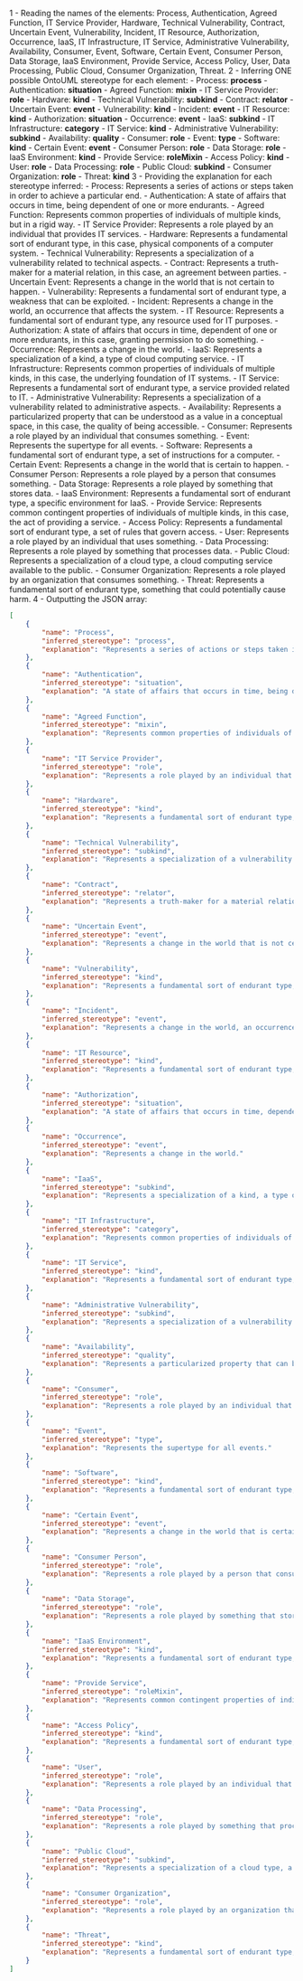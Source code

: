 1 - Reading the names of the elements: Process, Authentication, Agreed Function, IT Service Provider, Hardware, Technical Vulnerability, Contract, Uncertain Event, Vulnerability, Incident, IT Resource, Authorization, Occurrence, IaaS, IT Infrastructure, IT Service, Administrative Vulnerability, Availability, Consumer, Event, Software, Certain Event, Consumer Person, Data Storage, IaaS Environment, Provide Service, Access Policy, User, Data Processing, Public Cloud, Consumer Organization, Threat.
2 - Inferring ONE possible OntoUML stereotype for each element:
     - Process: **process**
     - Authentication: **situation**
     - Agreed Function: **mixin**
     - IT Service Provider: **role**
     - Hardware: **kind**
     - Technical Vulnerability: **subkind**
     - Contract: **relator**
     - Uncertain Event: **event**
     - Vulnerability: **kind**
     - Incident: **event**
     - IT Resource: **kind**
     - Authorization: **situation**
     - Occurrence: **event**
     - IaaS: **subkind**
     - IT Infrastructure: **category**
     - IT Service: **kind**
     - Administrative Vulnerability: **subkind**
     - Availability: **quality**
     - Consumer: **role**
     - Event: **type**
     - Software: **kind**
     - Certain Event: **event**
     - Consumer Person: **role**
     - Data Storage: **role**
     - IaaS Environment: **kind**
     - Provide Service: **roleMixin**
     - Access Policy: **kind**
     - User: **role**
     - Data Processing: **role**
     - Public Cloud: **subkind**
     - Consumer Organization: **role**
     - Threat: **kind**
3 - Providing the explanation for each stereotype inferred:
     - Process: Represents a series of actions or steps taken in order to achieve a particular end.
     - Authentication: A state of affairs that occurs in time, being dependent of one or more endurants.
     - Agreed Function: Represents common properties of individuals of multiple kinds, but in a rigid way.
     - IT Service Provider: Represents a role played by an individual that provides IT services.
     - Hardware: Represents a fundamental sort of endurant type, in this case, physical components of a computer system.
     - Technical Vulnerability: Represents a specialization of a vulnerability related to technical aspects.
     - Contract: Represents a truth-maker for a material relation, in this case, an agreement between parties.
     - Uncertain Event: Represents a change in the world that is not certain to happen.
     - Vulnerability: Represents a fundamental sort of endurant type, a weakness that can be exploited.
     - Incident: Represents a change in the world, an occurrence that affects the system.
     - IT Resource: Represents a fundamental sort of endurant type, any resource used for IT purposes.
     - Authorization: A state of affairs that occurs in time, dependent of one or more endurants, in this case, granting permission to do something.
     - Occurrence: Represents a change in the world.
     - IaaS: Represents a specialization of a kind, a type of cloud computing service.
     - IT Infrastructure: Represents common properties of individuals of multiple kinds, in this case, the underlying foundation of IT systems.
     - IT Service: Represents a fundamental sort of endurant type, a service provided related to IT.
     - Administrative Vulnerability: Represents a specialization of a vulnerability related to administrative aspects.
     - Availability: Represents a particularized property that can be understood as a value in a conceptual space, in this case, the quality of being accessible.
     - Consumer: Represents a role played by an individual that consumes something.
     - Event: Represents the supertype for all events.
     - Software: Represents a fundamental sort of endurant type, a set of instructions for a computer.
     - Certain Event: Represents a change in the world that is certain to happen.
     - Consumer Person: Represents a role played by a person that consumes something.
     - Data Storage: Represents a role played by something that stores data.
     - IaaS Environment: Represents a fundamental sort of endurant type, a specific environment for IaaS.
     - Provide Service: Represents common contingent properties of individuals of multiple kinds, in this case, the act of providing a service.
     - Access Policy: Represents a fundamental sort of endurant type, a set of rules that govern access.
     - User: Represents a role played by an individual that uses something.
     - Data Processing: Represents a role played by something that processes data.
     - Public Cloud: Represents a specialization of a cloud type, a cloud computing service available to the public.
     - Consumer Organization: Represents a role played by an organization that consumes something.
     - Threat: Represents a fundamental sort of endurant type, something that could potentially cause harm.
4 - Outputting the JSON array:
```json
[
    {
        "name": "Process",
        "inferred_stereotype": "process",
        "explanation": "Represents a series of actions or steps taken in order to achieve a particular end."
    },
    {
        "name": "Authentication",
        "inferred_stereotype": "situation",
        "explanation": "A state of affairs that occurs in time, being dependent of one or more endurants."
    },
    {
        "name": "Agreed Function",
        "inferred_stereotype": "mixin",
        "explanation": "Represents common properties of individuals of multiple kinds, but in a rigid way."
    },
    {
        "name": "IT Service Provider",
        "inferred_stereotype": "role",
        "explanation": "Represents a role played by an individual that provides IT services."
    },
    {
        "name": "Hardware",
        "inferred_stereotype": "kind",
        "explanation": "Represents a fundamental sort of endurant type, in this case, physical components of a computer system."
    },
    {
        "name": "Technical Vulnerability",
        "inferred_stereotype": "subkind",
        "explanation": "Represents a specialization of a vulnerability related to technical aspects."
    },
    {
        "name": "Contract",
        "inferred_stereotype": "relator",
        "explanation": "Represents a truth-maker for a material relation, in this case, an agreement between parties."
    },
    {
        "name": "Uncertain Event",
        "inferred_stereotype": "event",
        "explanation": "Represents a change in the world that is not certain to happen."
    },
    {
        "name": "Vulnerability",
        "inferred_stereotype": "kind",
        "explanation": "Represents a fundamental sort of endurant type, a weakness that can be exploited."
    },
    {
        "name": "Incident",
        "inferred_stereotype": "event",
        "explanation": "Represents a change in the world, an occurrence that affects the system."
    },
    {
        "name": "IT Resource",
        "inferred_stereotype": "kind",
        "explanation": "Represents a fundamental sort of endurant type, any resource used for IT purposes."
    },
    {
        "name": "Authorization",
        "inferred_stereotype": "situation",
        "explanation": "A state of affairs that occurs in time, dependent of one or more endurants, in this case, granting permission to do something."
    },
    {
        "name": "Occurrence",
        "inferred_stereotype": "event",
        "explanation": "Represents a change in the world."
    },
    {
        "name": "IaaS",
        "inferred_stereotype": "subkind",
        "explanation": "Represents a specialization of a kind, a type of cloud computing service."
    },
    {
        "name": "IT Infrastructure",
        "inferred_stereotype": "category",
        "explanation": "Represents common properties of individuals of multiple kinds, in this case, the underlying foundation of IT systems."
    },
    {
        "name": "IT Service",
        "inferred_stereotype": "kind",
        "explanation": "Represents a fundamental sort of endurant type, a service provided related to IT."
    },
    {
        "name": "Administrative Vulnerability",
        "inferred_stereotype": "subkind",
        "explanation": "Represents a specialization of a vulnerability related to administrative aspects."
    },
    {
        "name": "Availability",
        "inferred_stereotype": "quality",
        "explanation": "Represents a particularized property that can be understood as a value in a conceptual space, in this case, the quality of being accessible."
    },
    {
        "name": "Consumer",
        "inferred_stereotype": "role",
        "explanation": "Represents a role played by an individual that consumes something."
    },
    {
        "name": "Event",
        "inferred_stereotype": "type",
        "explanation": "Represents the supertype for all events."
    },
    {
        "name": "Software",
        "inferred_stereotype": "kind",
        "explanation": "Represents a fundamental sort of endurant type, a set of instructions for a computer."
    },
    {
        "name": "Certain Event",
        "inferred_stereotype": "event",
        "explanation": "Represents a change in the world that is certain to happen."
    },
    {
        "name": "Consumer Person",
        "inferred_stereotype": "role",
        "explanation": "Represents a role played by a person that consumes something."
    },
    {
        "name": "Data Storage",
        "inferred_stereotype": "role",
        "explanation": "Represents a role played by something that stores data."
    },
    {
        "name": "IaaS Environment",
        "inferred_stereotype": "kind",
        "explanation": "Represents a fundamental sort of endurant type, a specific environment for IaaS."
    },
    {
        "name": "Provide Service",
        "inferred_stereotype": "roleMixin",
        "explanation": "Represents common contingent properties of individuals of multiple kinds, in this case, the act of providing a service."
    },
    {
        "name": "Access Policy",
        "inferred_stereotype": "kind",
        "explanation": "Represents a fundamental sort of endurant type, a set of rules that govern access."
    },
    {
        "name": "User",
        "inferred_stereotype": "role",
        "explanation": "Represents a role played by an individual that uses something."
    },
    {
        "name": "Data Processing",
        "inferred_stereotype": "role",
        "explanation": "Represents a role played by something that processes data."
    },
    {
        "name": "Public Cloud",
        "inferred_stereotype": "subkind",
        "explanation": "Represents a specialization of a cloud type, a cloud computing service available to the public."
    },
    {
        "name": "Consumer Organization",
        "inferred_stereotype": "role",
        "explanation": "Represents a role played by an organization that consumes something."
    },
    {
        "name": "Threat",
        "inferred_stereotype": "kind",
        "explanation": "Represents a fundamental sort of endurant type, something that could potentially cause harm."
    }
]
```

